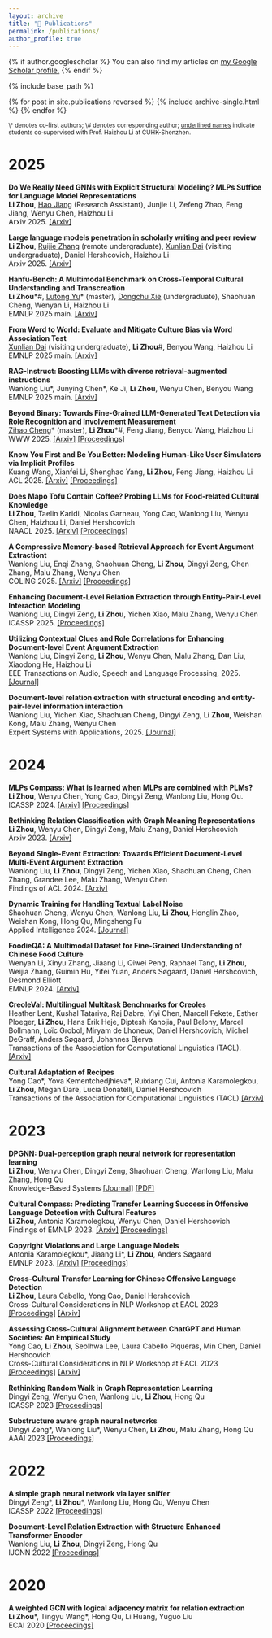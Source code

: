 ```yaml
---
layout: archive
title: "📖 Publications"
permalink: /publications/
author_profile: true
---
```


{% if author.googlescholar %}
  You can also find my articles on <u><a href="{{author.googlescholar}}">my Google Scholar profile</a>.</u>
{% endif %}

{% include base_path %}

{% for post in site.publications reversed %}
  {% include archive-single.html %}
{% endfor %}

<sub>
\* denotes co‑first authors;    
\# denotes corresponding author;   
<ins>underlined names</ins> indicate students co‑supervised with Prof. Haizhou Li at CUHK-Shenzhen.
</sub>

# 2025
**Do We Really Need GNNs with Explicit Structural Modeling? MLPs Suffice for Language Model Representations**   
**Li Zhou**, <ins>Hao Jiang</ins> (Research Assistant), Junjie Li, Zefeng Zhao, Feng Jiang, Wenyu Chen, Haizhou Li   
Arxiv 2025. [[Arxiv]](https://arxiv.org/abs/2506.21682)

**Large language models penetration in scholarly writing and peer review**   
**Li Zhou**, <ins>Ruijie Zhang</ins> (remote undergraduate), <ins>Xunlian Dai</ins> (visiting undergraduate), Daniel Hershcovich, Haizhou Li   
Arxiv 2025. [[Arxiv]](https://arxiv.org/abs/2502.11193)

**Hanfu-Bench: A Multimodal Benchmark on Cross-Temporal Cultural Understanding and Transcreation**   
**Li Zhou**\*\#, <ins>Lutong Yu</ins>\* (master), <ins>Dongchu Xie</ins> (undergraduate), Shaohuan Cheng, Wenyan Li, Haizhou Li   
EMNLP 2025 main. [[Arxiv]](https://arxiv.org/abs/2506.01565)

**From Word to World: Evaluate and Mitigate Culture Bias via Word Association Test**   
<ins>Xunlian Dai</ins> (visiting undergraduate), **Li Zhou**\#, Benyou Wang, Haizhou Li   
EMNLP 2025 main. [[Arxiv]](https://arxiv.org/abs/2505.18562)

**RAG-Instruct: Boosting LLMs with diverse retrieval-augmented instructions**   
Wanlong Liu\*, Junying Chen\*, Ke Ji, **Li Zhou**, Wenyu Chen, Benyou Wang   
EMNLP 2025 main. [[Arxiv]](https://arxiv.org/abs/2501.00353)

**Beyond Binary: Towards Fine-Grained LLM-Generated Text Detection via Role Recognition and Involvement Measurement**   
<ins>Zihao Cheng</ins>\* (master), **Li Zhou**\*\#, Feng Jiang, Benyou Wang, Haizhou Li   
WWW 2025. [[Arxiv]](https://arxiv.org/abs/2410.14259) [[Proceedings]](https://dl.acm.org/doi/10.1145/3696410.3714770)

**Know You First and Be You Better: Modeling Human-Like User Simulators via Implicit Profiles**   
Kuang Wang, Xianfei Li, Shenghao Yang, **Li Zhou**, Feng Jiang, Haizhou Li   
ACL 2025. [[Arxiv]](https://arxiv.org/abs/2502.18968) [[Proceedings]](https://aclanthology.org/2025.acl-long.1025.pdf)

**Does Mapo Tofu Contain Coffee? Probing LLMs for Food-related Cultural Knowledge**   
**Li Zhou**, Taelin Karidi, Nicolas Garneau, Yong Cao, Wanlong Liu, Wenyu Chen, Haizhou Li, Daniel Hershcovich   
NAACL 2025. [[Arxiv]](https://arxiv.org/pdf/2404.06833.pdf)  [[Proceedings]](https://aclanthology.org/2025.naacl-long.496/)

**A Compressive Memory-based Retrieval Approach for Event Argument Extractiont**   
Wanlong Liu, Enqi Zhang, Shaohuan Cheng, **Li Zhou**, Dingyi Zeng, Chen Zhang, Malu Zhang, Wenyu Chen   
COLING 2025. [[Arxiv]](https://arxiv.org/abs/2409.09322)  [[Proceedings]](https://aclanthology.org/2025.coling-main.85.pdf)

**Enhancing Document-Level Relation Extraction through Entity-Pair-Level Interaction Modeling**   
Wanlong Liu, Dingyi Zeng, **Li Zhou**, Yichen Xiao, Malu Zhang, Wenyu Chen   
ICASSP 2025. [[Proceedings]](https://ieeexplore.ieee.org/abstract/document/10887549/)

**Utilizing Contextual Clues and Role Correlations for Enhancing Document-level Event Argument Extraction**   
Wanlong Liu, Dingyi Zeng, **Li Zhou**, Wenyu Chen, Malu Zhang, Dan Liu, Xiaodong He, Haizhou Li   
EEE Transactions on Audio, Speech and Language Processing, 2025. [[Journal]](https://ieeexplore.ieee.org/document/11145944/authors#authors)

**Document-level relation extraction with structural encoding and entity-pair-level information interaction**   
Wanlong Liu, Yichen Xiao, Shaohuan Cheng, Dingyi Zeng, **Li Zhou**, Weishan Kong, Malu Zhang, Wenyu Chen   
Expert Systems with Applications, 2025.  [[Journal]](https://www.sciencedirect.com/science/article/pii/S095741742402966X)


# 2024

**MLPs Compass: What is learned when MLPs are combined with PLMs?**   
**Li Zhou**, Wenyu Chen, Yong Cao, Dingyi Zeng, Wanlong Liu, Hong Qu.  
ICASSP 2024. [[Arxiv]](https://arxiv.org/abs/2401.01667) [[Proceedings]](https://ieeexplore.ieee.org/document/10447714)

**Rethinking Relation Classification with Graph Meaning Representations**   
**Li Zhou**, Wenyu Chen, Dingyi Zeng, Malu Zhang, Daniel Hershcovich   
Arxiv 2023. [[Arxiv]](https://arxiv.org/abs/2310.09772)

**Beyond Single-Event Extraction: Towards Efficient Document-Level Multi-Event Argument Extraction**   
Wanlong Liu, **Li Zhou**, Dingyi Zeng, Yichen Xiao, Shaohuan Cheng, Chen Zhang, Grandee Lee, Malu Zhang, Wenyu Chen   
Findings of ACL 2024. [[Arxiv]](https://arxiv.org/abs/2405.01884)

**Dynamic Training for Handling Textual Label Noise**   
Shaohuan Cheng, Wenyu Chen, Wanlong Liu, **Li Zhou**, Honglin Zhao, Weishan Kong, Hong Qu, Mingsheng Fu   
Applied Intelligence 2024. [[Journal]](https://link.springer.com/article/10.1007/s10489-024-05738-x)

**FoodieQA: A Multimodal Dataset for Fine-Grained Understanding of Chinese Food Culture**   
Wenyan Li, Xinyu Zhang, Jiaang Li, Qiwei Peng, Raphael Tang, **Li Zhou**, Weijia Zhang, Guimin Hu, Yifei Yuan, Anders Søgaard, Daniel Hershcovich, Desmond Elliott   
EMNLP 2024. [[Arxiv]](https://arxiv.org/abs/2405.01884)

**CreoleVal: Multilingual Multitask Benchmarks for Creoles**   
Heather Lent, Kushal Tatariya, Raj Dabre, Yiyi Chen, Marcell Fekete, Esther Ploeger, **Li Zhou**, Hans Erik Heje, Diptesh Kanojia, Paul Belony, Marcel Bollmann, Loïc Grobol, Miryam de Lhoneux, Daniel Hershcovich, Michel DeGraff, Anders Søgaard, Johannes Bjerva   
Transactions of the Association for Computational Linguistics (TACL). [[Arxiv]](https://arxiv.org/abs/2310.19567)

**Cultural Adaptation of Recipes**   
Yong Cao\*, Yova Kementchedjhieva\*, Ruixiang Cui, Antonia Karamolegkou, **Li Zhou**, Megan Dare, Lucia Donatelli, Daniel Hershcovich   
Transactions of the Association for Computational Linguistics (TACL).[[Arxiv]](https://arxiv.org/abs/2310.17353)


# 2023


**DPGNN: Dual-perception graph neural network for representation learning**   
**Li Zhou**, Wenyu Chen, Dingyi Zeng, Shaohuan Cheng, Wanlong Liu, Malu Zhang, Hong Qu   
Knowledge-Based Systems [[Journal]](https://www.sciencedirect.com/science/article/pii/S0950705123001272) [[PDF]](https://lizhou21.github.io/files/DPGNN.pdf)

**Cultural Compass: Predicting Transfer Learning Success in Offensive Language Detection with Cultural Features**   
**Li Zhou**,  Antonia Karamolegkou, Wenyu Chen, Daniel Hershcovich   
Findings of EMNLP 2023. [[Arxiv]](https://arxiv.org/abs/2310.06458) [[Proceedings]](https://aclanthology.org/2023.findings-emnlp.845/)

**Copyright Violations and Large Language Models**   
Antonia Karamolegkou\*, Jiaang Li\*, **Li Zhou**, Anders Søgaard   
EMNLP 2023. [[Arxiv]](https://arxiv.org/abs/2310.13771) [[Proceedings]](https://aclanthology.org/2023.emnlp-main.458/)

**Cross-Cultural Transfer Learning for Chinese Offensive Language Detection**   
**Li Zhou**, Laura Cabello, Yong Cao, Daniel Hershcovich   
Cross-Cultural Considerations in NLP Workshop at EACL 2023 [[Proceedings]](https://aclanthology.org/2023.c3nlp-1.2/) [[Arxiv]](https://arxiv.org/abs/2303.17927)

**Assessing Cross-Cultural Alignment between ChatGPT and Human Societies: An Empirical Study**   
Yong Cao, **Li Zhou**, Seolhwa Lee, Laura Cabello Piqueras, Min Chen, Daniel Hershcovich   
Cross-Cultural Considerations in NLP Workshop at EACL 2023 [[Proceedings]](https://aclanthology.org/2023.c3nlp-1.7/) [[Arxiv]](https://arxiv.org/abs/2303.17466)

**Rethinking Random Walk in Graph Representation Learning**   
Dingyi Zeng, Wenyu Chen, Wanlong Liu, **Li Zhou**, Hong Qu   
ICASSP 2023 [[Proceedings]](https://ieeexplore.ieee.org/abstract/document/10096316/)

**Substructure aware graph neural networks**   
Dingyi Zeng\*, Wanlong Liu\*, Wenyu Chen, **Li Zhou**, Malu Zhang, Hong Qu   
AAAI 2023 [[Proceedings]](https://ojs.aaai.org/index.php/AAAI/article/view/26318)

# 2022

**A simple graph neural network via layer sniffer**   
Dingyi Zeng\*, **Li Zhou**\*, Wanlong Liu, Hong Qu, Wenyu Chen   
ICASSP 2022 [[Proceedings]](https://ieeexplore.ieee.org/abstract/document/9746357)

**Document-Level Relation Extraction with Structure Enhanced Transformer Encoder**   
Wanlong Liu, **Li Zhou**, Dingyi Zeng, Hong Qu   
IJCNN 2022 [[Proceedings]](https://ieeexplore.ieee.org/abstract/document/9892647)

# 2020

**A weighted GCN with logical adjacency matrix for relation extraction**   
**Li Zhou**\*, Tingyu Wang*, Hong Qu, Li Huang, Yuguo Liu   
ECAI 2020 [[Proceedings]](https://ebooks.iospress.nl/doi/10.3233/FAIA200360)


